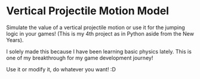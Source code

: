# Vertical Projectile Motion Model
Simulate the value of a vertical projectile motion or use it for the jumping logic in your games! (This is my 4th project as in Python aside from the New Years).

I solely made this because I have been learning basic physics lately. This is one of my breakthrough for my game development journey!

Use it or modify it, do whatever you want! :D
